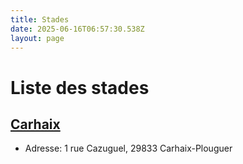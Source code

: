 ```yaml
---
title: Stades
date: 2025-06-16T06:57:30.538Z
layout: page
---
```


# Liste des stades


## [Carhaix](/stades/Carhaix/)
- Adresse: 1 rue Cazuguel, 29833 Carhaix-Plouguer



